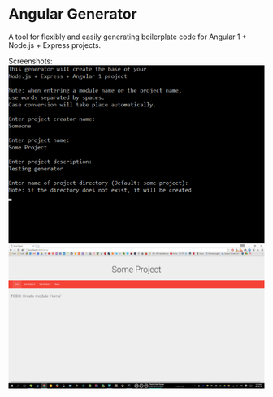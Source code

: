 # Angular Generator
A tool for flexibly and easily generating boilerplate code for Angular 1 + Node.js + Express projects.

Screenshots:
![Angular Generator](/Screenshots/Screenshot_0.png?raw=true)
![Angular Generator](/Screenshots/Output_Screenshot_0.png?raw=true)